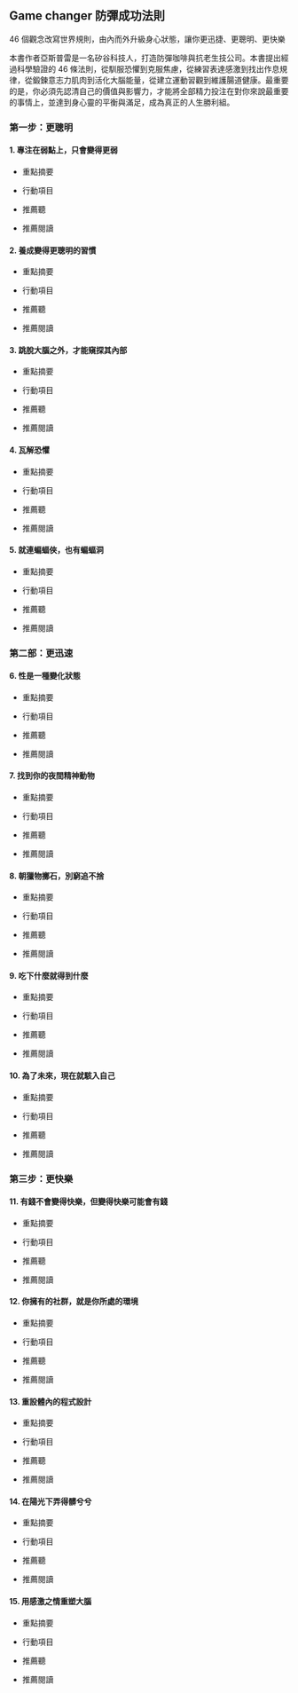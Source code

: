 ## Game changer 防彈成功法則

46 個觀念改寫世界規則，由內而外升級身心狀態，讓你更迅捷、更聰明、更快樂

本書作者亞斯普雷是一名矽谷科技人，打造防彈咖啡與抗老生技公司。本書提出經過科學驗證的 46 條法則，從馴服恐懼到克服焦慮，從練習表達感激到找出作息規律，從鍛鍊意志力肌肉到活化大腦能量，從建立運動習觀到維護腸道健康。最重要的是，你必須先認清自己的價值與影響力，才能將全部精力投注在對你來說最重要的事情上，並達到身心靈的平衡與滿足，成為真正的人生勝利組。

### 第一步：更聰明

#### 1. 專注在弱點上，只會變得更弱

* 重點摘要

* 行動項目

* 推薦聽

* 推薦閱讀

#### 2. 養成變得更聰明的習慣

* 重點摘要

* 行動項目

* 推薦聽

* 推薦閱讀

#### 3. 跳脫大腦之外，才能窺探其內部

* 重點摘要

* 行動項目

* 推薦聽

* 推薦閱讀

#### 4. 瓦解恐懼

* 重點摘要

* 行動項目

* 推薦聽

* 推薦閱讀

#### 5. 就連蝙蝠俠，也有蝙蝠洞

* 重點摘要

* 行動項目

* 推薦聽

* 推薦閱讀

### 第二部：更迅速

#### 6. 性是一種變化狀態

* 重點摘要

* 行動項目

* 推薦聽

* 推薦閱讀

#### 7. 找到你的夜間精神動物

* 重點摘要

* 行動項目

* 推薦聽

* 推薦閱讀

#### 8. 朝獵物擲石，別窮追不捨

* 重點摘要

* 行動項目

* 推薦聽

* 推薦閱讀

#### 9. 吃下什麼就得到什麼

* 重點摘要

* 行動項目

* 推薦聽

* 推薦閱讀

#### 10. 為了未來，現在就駭入自己

* 重點摘要

* 行動項目

* 推薦聽

* 推薦閱讀

### 第三步：更快樂

#### 11. 有錢不會變得快樂，但變得快樂可能會有錢

* 重點摘要

* 行動項目

* 推薦聽

* 推薦閱讀

#### 12. 你擁有的社群，就是你所處的環境

* 重點摘要

* 行動項目

* 推薦聽

* 推薦閱讀

#### 13. 重設體內的程式設計

* 重點摘要

* 行動項目

* 推薦聽

* 推薦閱讀

#### 14. 在陽光下弄得髒兮兮

* 重點摘要

* 行動項目

* 推薦聽

* 推薦閱讀

#### 15. 用感激之情重塑大腦

* 重點摘要

* 行動項目

* 推薦聽

* 推薦閱讀